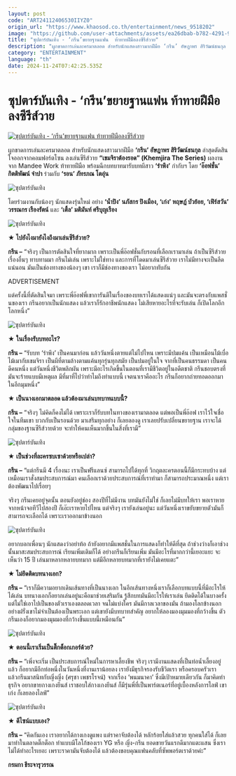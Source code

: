 ```yaml
---
layout: post
code: "ART24112406530IIYZ0"
origin_url: "https://www.khaosod.co.th/entertainment/news_9518202"
image: "https://github.com/user-attachments/assets/ea26dbab-b782-4291-97b6-b319fbd92719"
title: "ซุปตาร์บันเทิง - ‘กรีน’ขยายฐานแฟน  ท้าทายฝีมือลงซีรีส์วาย"
description: "ผูกขาดการเล่นละครมาตลอด สำหรับนักแสดงสาวมากฝีมือ ‘กรีน’ อัษฎาพร สิริวัฒน์ธนกุล ล่าสุดตัดสินใจออกจากคอมฟอร์ตโซน ลงเล่นซีรีส์วาย “เขมจิราต้องรอด”"
category: "ENTERTAINMENT"
language: "th"
date: 2024-11-24T07:42:25.535Z
---
```


# ซุปตาร์บันเทิง - ‘กรีน’ขยายฐานแฟน  ท้าทายฝีมือลงซีรีส์วาย

[![ซุปตาร์บันเทิง - ‘กรีน’ขยายฐานแฟน  ท้าทายฝีมือลงซีรีส์วาย](https://www.khaosod.co.th/wpapp/uploads/2024/11/POK-copy-6.jpg "ซุปตาร์บันเทิง - ‘กรีน’ขยายฐานแฟน  ท้าทายฝีมือลงซีรีส์วาย")](https://www.khaosod.co.th/wpapp/uploads/2024/11/POK-copy-6.jpg)

ผูกขาดการเล่นละครมาตลอด สำหรับนักแสดงสาวมากฝีมือ **‘กรีน’ อัษฎาพร สิริวัฒน์ธนกุล** ล่าสุดตัดสินใจออกจากคอมฟอร์ตโซน ลงเล่นซีรีส์วาย **“เขมจิราต้องรอด” (Khemjira The Series)** ผลงานจาก Mandee Work ท้าทายฝีมือ พร้อมฉีกบทบาทมารับบทผีสาว **‘รำพึง’** กำกับฯ โดย **‘อ๊อฟชั่น’ กิตติพัฒน์ จำปา** ร่วมกับ **‘รอน’ ภัทรภณ โตอุ่น**

![ซุปตาร์บันเทิง](https://www.khaosod.co.th/wpapp/uploads/2024/11/4-32-557x696.jpg)

โดยร่วมงานกับน้องๆ นักแสดงรุ่นใหม่ อย่าง **‘น้ำปิง’ นภัสกร ปิงเมือง, ‘เก่ง’ หฤษฎ์ บัวย้อย, ‘เฟิร์สวัน’ วรรณกร เรืองรัตน์** และ **‘เติ้ล’ มติมันท์ ศรีบุญเรือง**

![ซุปตาร์บันเทิง](https://www.khaosod.co.th/wpapp/uploads/2024/11/5-18-557x696.jpg)

★ **ไปยังไงมายังไงถึงมาเล่นซีรีส์วาย?**

**กรีน –** “จริงๆ เป็นการตัดสินใจที่ยากมาก เพราะเป็นพี่อ๊อฟชั่นกับรอนที่เลือกเรามาเล่น ถ้าเป็นซีรีส์วายเรื่องอื่นๆ ทาบทามมา กรีนไม่เล่น เพราะไม่ใช่ทาง และการที่โดดมาเล่นซีรีส์วาย เราไม่มีทางจะเป็นลีดแน่นอน มันเป็นช่องทางของน้องๆ เขา เราก็มีช่องทางของเรา ไม่อยากทับกัน

ADVERTISEMENT

แต่ครั้งนี้ที่ตัดสินใจมา เพราะพี่อ๊อฟพี่เขาการันตีในเรื่องของบทเราได้แสดงแน่ๆ และมันจะตรงกับแพสชั่นของเรา กรีนอยากเป็นนักแสดง แล้วเราก็รักอาชีพนักแสดง ไม่เสียหายอะไรที่จะรับเล่น ก็เปิดโลกอีกโลกหนึ่ง”

![ซุปตาร์บันเทิง](https://www.khaosod.co.th/wpapp/uploads/2024/11/3--696x464.jpg)

★ **ในเรื่องรับบทอะไร?**

**กรีน –** “รับบท ‘รำพึง’ เป็นคนมาก่อน แล้ววันหนึ่งตายแต่ไม่ไปไหน เพราะมีปมแค้น เป็นเหมือนไม้เบื่อไม้เมากับเขมจิรา เป็นผีที่ตามล้างตามแค้นทุกรุ่นทุกสมัย เป็นปมอยู่ในใจ จากที่เป็นคนธรรมดา เป็นคนดีคนหนึ่ง แต่วันหนึ่งชีวิตพลิกผัน เพราะมีอะไรเกิดขึ้นในตอนที่เรามีชีวิตอยู่ในอดีตชาติ กรีนชอบตรงที่มันจะร้ายแบบมีเหตุผล มีที่มาที่ไปว่าทำไมถึงทำแบบนี้ เจตนาเราคืออะไร กรีนก็อยากถ่ายทอดออกมาในอีกมุมหนึ่ง”

★ **เป็นนางเอกมาตลอด แล้วต้องมาเล่นบทบาทแบบนี้?**

**กรีน –** “จริงๆ ไม่คิดก็คงไม่ได้ เพราะเราก็รับบทในทางของเรามาตลอด แต่พอเป็นพี่อ๊อฟ เราไว้ใจเชื่อใจในทีมเขา บวกกับเป็นรอนด้วย มาเสริมทุกอย่าง ก็เลยลองดู เราเลยปรับเปลี่ยนขยายฐาน เราจะได้กลุ่มของฐานซีรีส์วายด้วย จะทำให้คนเห็นมากขึ้นในสิ่งที่เรามี”

![ซุปตาร์บันเทิง](https://www.khaosod.co.th/wpapp/uploads/2024/11/3-30-696x505.jpg)

★ **เป็นช่วงที่ละครซบเซาด้วยหรือเปล่า?**

**กรีน –** “แต่กรีนมี 4 เรื่องนะ เราเป็นฟรีแลนซ์ สามารถไปได้ทุกที่ วิกฤตละครตอนนี้ก็มีกระทบบ้าง แต่เหมือนเราสั่งสมประสบการณ์มา คนเลือกเราด้วยประสบการณ์ที่เราทำมา ก็สามารถประมาณหนึ่ง แต่เราต้องพัฒนาไปเรื่อยๆ

จริงๆ กรีนเคยอยู่จุดนั้น ตอนยังอยู่ช่อง สองปีที่ไม่มีงาน บทมันยังไม่ใช่ ก็เลยไม่มีบทให้เรา พอเราหายจากหน้าจอทีวีไปสองปี ก็เอ๊ะเราหายไปไหน แต่จริงๆ เรายังเล่นอยู่นะ แต่วันหนึ่งเราขยับขยายตัวมันก็สามารถจะเลือกได้ เพราะเราออกมาข้างนอก

![ซุปตาร์บันเทิง](https://www.khaosod.co.th/wpapp/uploads/2024/11/1-59-568x696.jpg)

อยากบอกเพื่อนๆ นักแสดงว่าอย่าท้อ ถ้ายังอยากมีแพสชั่นในการแสดงก็ทำให้ดีที่สุด ถ้าช่วงว่างก็เอาช่วงนั้นมาสะสมประสบการณ์ เรียนเพิ่มเติมก็ได้ อย่างกรีนก็เรียนเพิ่ม มันมีอะไรที่มากกว่านี้เยอะแยะ จะเห็นว่า 15 ปี เล่นมาหลากหลายบทมาก แต่มีอีกหลายบทมากที่เรายังไม่เคยแตะ”

★ **ไม่ยึดติดบทนางเอก?**

**กรีน –** “เราก็มีความอยากเดินเส้นทางที่เป็นนางเอก ในอีกเส้นทางหนึ่งเราก็เลือกบทแบบนี้ที่มีอะไรให้ได้เล่น บทนางเอกก็อยากเล่นอยู่นะคือมาช่วยเสริมกัน รู้สึกบทมันมีอะไรให้เราเล่น ยึดติดได้ในบางครั้ง แต่ไม่ใช่เอาไปเป็นของตัวเราเองตลอดเวลา จนไม่แบ่งใคร มันมีกาลเวลาของมัน ถ้ามองโลกข้างนอก อย่างฝรั่งเขาไม่จำเป็นต้องเป็นพระเอก แต่เขายังมีบทบาทสำคัญ อยากให้ลองมองมุมมองที่กว้างขึ้น ตัวกรีนเองก็อยากมองมุมมองที่กว้างขึ้นแบบนี้เหมือนกัน”

![ซุปตาร์บันเทิง](https://www.khaosod.co.th/wpapp/uploads/2024/11/6-15-557x696.jpg)

★ **ตอนนี้เราเริ่มเป็นติ๊กต็อกเกอร์ด้วย?**

**กรีน –** “เพิ่งจะเริ่ม เป็นประสบการณ์ใหม่ในการหาเลี้ยงชีพ จริงๆ เรามีงานแสดงที่เป็นท่อน้ำเลี้ยงอยู่แล้ว ก็อยากมีอีกท่อหนึ่งในวันหนึ่งที่งานเราน้อยลง เรายังมีธุรกิจรองรับชีวิตเรา หรือครอบครัวเรา แล้วกรีนมาสนิทกับญิ๋งญิ๋ง (ศรุชา เพชรโรจน์) จากเรื่อง ‘พนมนาคา’ ซึ่งมีเป้าหมายเดียวกัน ก็มาคิดทำธุรกิจ อยากขายกางเกงยีนส์ เราชอบใส่กางเกงยีนส์ ก็มีรุ่นพี่ที่เป็นพาร์ตเนอร์ที่อยู่เบื้องหลังการไลฟ์ เขาเก่ง ก็เลยลองไลฟ์”

![ซุปตาร์บันเทิง](https://www.khaosod.co.th/wpapp/uploads/2024/11/7-14-696x464.jpg)

★ **ดีไซน์แบบเอง?**

**กรีน –** “คิดกันเอง เราอยากได้กางเกงดูแพง แต่ราคาจับต้องได้ หลักร้อยใส่แล้วสวย ทุกคนใส่ได้ ก็เลยมาทำในตลาดติ๊กต็อก ทำแบบมีโลโก้ของเรา YG หรือ ญิ๋ง-กรีน ยอดขายวันแรกดีมากแตะแสน ซึ่งเราไม่ได้ทำอะไรเยอะ เพราะราคามันจับต้องได้ แล้วต้องขอบคุณแฟนคลับที่ซัพพอร์ตเราด้วยค่ะ”

**กรผกา ธีระจารุวรรณ**